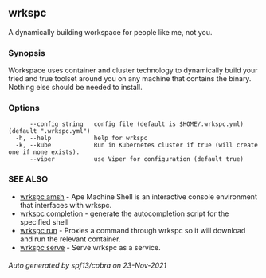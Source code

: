 ## wrkspc

A dynamically building workspace for people like me, not you.

### Synopsis


Workspace uses container and cluster technology to dynamically build your tried and true
toolset around you on any machine that contains the binary. Nothing else should
be needed to install.


### Options

```
      --config string   config file (default is $HOME/.wrkspc.yml) (default ".wrkspc.yml")
  -h, --help            help for wrkspc
  -k, --kube            Run in Kubernetes cluster if true (will create one if none exists).
      --viper           use Viper for configuration (default true)
```

### SEE ALSO

* [wrkspc amsh](wrkspc_amsh.md)	 - Ape Machine Shell is an interactive console environment that interfaces with wrkspc.
* [wrkspc completion](wrkspc_completion.md)	 - generate the autocompletion script for the specified shell
* [wrkspc run](wrkspc_run.md)	 - Proxies a command through wrkspc so it will download and run the relevant container.
* [wrkspc serve](wrkspc_serve.md)	 - Serve wrkspc as a service.

###### Auto generated by spf13/cobra on 23-Nov-2021
